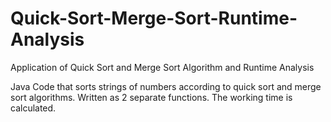 # Quick-Sort-Merge-Sort-Runtime-Analysis
Application of Quick Sort and Merge Sort Algorithm and Runtime Analysis


Java Code that sorts strings of numbers according to quick sort and merge sort algorithms. 
Written as 2 separate functions. 
The working time is calculated.
